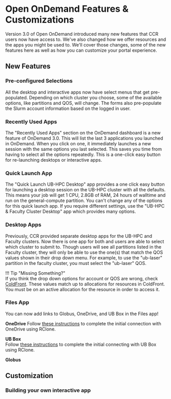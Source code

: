 # Open OnDemand Features & Customizations  

Version 3.0 of Open OnDemand introduced many new features that CCR users now have access to.  We've also changed how we offer resources and the apps you might be used to.  We'll cover those changes, some of the new features here as well as how you can customize your portal experience.  

## New Features

### Pre-configured Selections  

All the desktop and interactive apps now have select menus that get pre-populated.  Depending on which cluster you choose, some of the available options, like partitions and QOS, will change.  The forms also pre-populate the Slurm account information based on the logged in user.

### Recently Used Apps  

The "Recently Used Apps" section on the OnDemand dashboard is a new feature of OnDemand 3.0.  This will list the last 3 applications you launched in OnDemand.  When you click on one, it immediately launches a new session with the same options you last selected.  This saves you time from having to select all the options repeatedly.  This is a one-click easy button for re-launching desktops or interactive apps.

### Quick Launch App  

The "Quick Launch UB-HPC Desktop" app provides a one click easy button for launching a desktop session on the UB-HPC cluster with all the defaults.  This means your job will get 1 CPU, 2.8GB of RAM, 24 hours of walltime and run on the general-compute partition.  You can't change any of the options for this quick launch app.  If you require different settings, use the "UB-HPC & Faculty Cluster Desktop" app which provides many options.  

### Desktop Apps  

Previously, CCR provided separate desktop apps for the UB-HPC and Faculty clusters.  Now there is one app for both and users are able to select which cluster to submit to.  Though users will see all partitions listed in the Faculty cluster, they will only be able to use the one(s) that match the QOS values shown in their drop down menu.  For example, to use the "ub-laser" partition in the faculty cluster, you must select the "ub-laser" QOS.  

!!! Tip "Missing Something?"  
    If you think the drop down options for account or QOS are wrong, check [ColdFront](https://coldfront.ccr.buffalo.edu).  These values match up to allocations for resources in ColdFront.  You must be on an active allocation for the resource in order to access it.  


### Files App

You can now add links to Globus, OneDrive, and UB Box in the Files app!  

**OneDrive**
Follow [these instructions](../hpc/data-transfer.md#using-rclone-with-onedrive) to complete the initial connection with OneDrive using RClone.

**UB Box**  
Follow [these instructions]() to complete the initial connecting with UB Box using RClone.  

**Globus**



## Customization  

### Building your own interactive app



